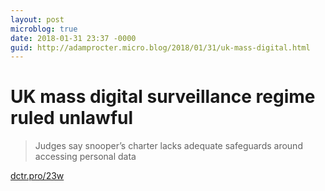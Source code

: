 ```yaml
---
layout: post
microblog: true
date: 2018-01-31 23:37 -0000
guid: http://adamprocter.micro.blog/2018/01/31/uk-mass-digital.html
---
```

# UK mass digital surveillance regime ruled unlawful

> Judges say snooper’s charter lacks adequate safeguards around accessing personal data

[dctr.pro/23w](http://dctr.pro/23w)

